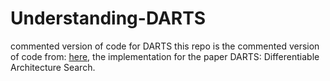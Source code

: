 # Understanding-DARTS
 commented version of code for DARTS
this repo is the commented version of code from: [here](https://github.com/quark0/darts), the implementation for the paper DARTS: Differentiable Architecture Search.
